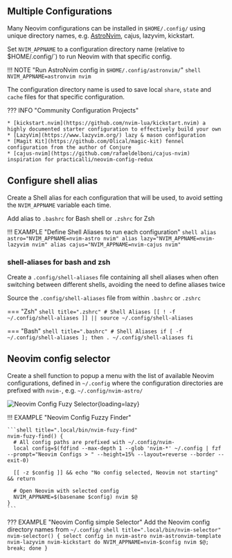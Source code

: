 ## Multiple Configurations

Many Neovim configurations can be installed in `$HOME/.config/` using unique directory names, e.g. [AstroNvim](astronvim/), cajus, lazyvim, kickstart.

Set `NVIM_APPNAME` to a configuration directory name (relative to $HOME/.config/`) to run Neovim with that specific config.

!!! NOTE "Run AstroNvim config in `$HOME/.config/astronvim/`"
    ```shell
    NVIM_APPNAME=astronvim nvim
    ```

The configuration directory name is used to save local `share`, `state` and `cache` files for that specific configuration.

??? INFO "Community Configuration Projects"

    * [kickstart.nvim](https://github.com/nvim-lua/kickstart.nvim) a highly documented starter configuration to effectively build your own
    * [LazyVim](https://www.lazyvim.org/) lazy & mason configuration
    * [Magit Kit](https://github.com/Olical/magic-kit) fennel configuration from the author of Conjure
    * [cajus-nvim](https://github.com/rafaeldelboni/cajus-nvim) inspiration for practicalli/neovim-config-redux


## Configure shell alias

Create a Shell alias for each configuration that will be used, to avoid setting the `NVIM_APPNAME` variable each time.

Add alias to `.bashrc` for Bash shell or `.zshrc` for Zsh

!!! EXAMPLE "Define Shell Aliases to run each configuration"
    ```shell
    alias astro="NVIM_APPNAME=nvim-astro nvim"
    alias lazy="NVIM_APPNAME=nvim-lazyvim nvim"
    alias cajus="NVIM_APPNAME=nvim-cajus nvim"
    ```


### shell-aliases for bash and zsh

Create a `.config/shell-aliases` file containing all shell aliases when often switching between different shells, avoiding the need to define aliases twice

Source the `.config/shell-aliases` file from within `.bashrc` or `.zshrc`

=== "Zsh"
    ```shell title=".zshrc"
    # Shell Aliases
    [[ ! -f ~/.config/shell-aliases ]] || source ~/.config/shell-aliases
    ```

=== "Bash"
    ```shell title=".bashrc"
    # Shell Aliases
    if [ -f ~/.config/shell-aliases ]; then
        . ~/.config/shell-aliases
    fi
    ```

## Neovim config selector

Create a shell function to popup a menu with the list of available Neovim configurations, defined in `~/.config` where the configuration directories are prefixed with `nvim-`, e.g. `~/.config/nvim-astro/`

![Neovim Config Fuzy Selector](https://github.com/practicalli/graphic-design/blob/live/editors/neovim/screenshots/neovim-config-selector-fuzzy-find-config-list-dark.png?raw=true){loading=lazy}

!!! EXAMPLE "Neovim Config Fuzzy Finder"

    ```shell title=".local/bin/nvim-fuzy-find"
    nvim-fuzy-find() {
      # All config paths are prefixed with ~/.config/nvim-
      local config=$(fdfind --max-depth 1 --glob 'nvim-*' ~/.config | fzf --prompt="Neovim Configs > " --height=15% --layout=reverse --border --exit-0)

      [[ -z $config ]] && echo "No config selected, Neovim not starting" && return

      # Open Neovim with selected config
      NVIM_APPNAME=$(basename $config) nvim $@
    }
    ```

??? EXAMPLE "Neovim Config simple Selector"
    Add the Neovim config directory names from `~/.config/`
    ```shell title=".local/bin/nvim-selector"
     nvim-selector() {
      select config in nvim-astro nvim-astronvim-template nvim-lazyvim nvim-kickstart
      do NVIM_APPNAME=nvim-$config nvim $@; break; done
    }
    ```
